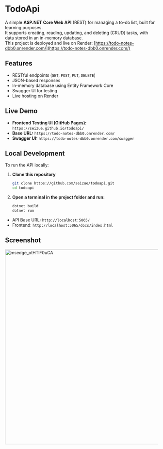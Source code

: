 # TodoApi

A simple **ASP.NET Core Web API** (REST) for managing a to-do list, built for learning purposes.  
It supports creating, reading, updating, and deleting (CRUD) tasks, with data stored in an in-memory database.  
This project is deployed and live on Render: [https://todo-notes-dbb0.onrender.com/](https://todo-notes-dbb0.onrender.com/)

## Features
- RESTful endpoints (`GET`, `POST`, `PUT`, `DELETE`)
- JSON-based responses
- In-memory database using Entity Framework Core
- Swagger UI for testing
- Live hosting on Render

## Live Demo
- **Frontend Testing UI (GitHub Pages):** `https://seizue.github.io/todoapi/`
- **Base URL:** `https://todo-notes-dbb0.onrender.com/`
- **Swagger UI:** `https://todo-notes-dbb0.onrender.com/swagger`

## Local Development
To run the API locally:

1. **Clone this repository**  
   ```bash
   git clone https://github.com/seizue/todoapi.git
   cd todoapi
2. **Open a terminal in the project folder and run:**
   ```bash
   dotnet build
   dotnet run
- API Base URL: `http://localhost:5065/`
- Frontend: `http://localhost:5065/docs/index.html`
  
## Screenshot
<img width="1343" height="642" alt="msedge_otHTlF0uCA" src="https://github.com/user-attachments/assets/3f217201-4d00-4bc5-b367-e4974ac6e60d" />

